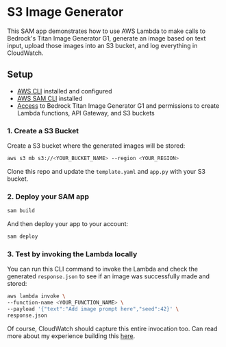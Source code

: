 # S3 Image Generator

This SAM app demonstrates how to use AWS Lambda to make calls to Bedrock's Titan Image Generator G1, generate an image based on text input, upload those images into an S3 bucket, and log everything in CloudWatch.

## Setup

- [AWS CLI](https://aws.amazon.com/cli/) installed and configured
- [AWS SAM CLI](https://docs.aws.amazon.com/serverless-application-model/latest/developerguide/install-sam-cli.html) installed
- [Access](https://docs.aws.amazon.com/bedrock/latest/userguide/model-access.html) to Bedrock Titan Image Generator G1 and permissions to create Lambda functions, API Gateway, and S3 buckets

### 1. Create a S3 Bucket

Create a S3 bucket where the generated images will be stored:

```bash
aws s3 mb s3://<YOUR_BUCKET_NAME> --region <YOUR_REGION>
```
Clone this repo and update the `template.yaml` and `app.py` with your S3 bucket.

### 2. Deploy your SAM app
```bash
sam build
```
And then deploy your app to your account:

```bash
sam deploy
```

### 3. Test by invoking the Lambda locally

You can run this CLI command to invoke the Lambda and check the generated `response.json` to see if an image was successfully made and stored:

``` bash
aws lambda invoke \
--function-name <YOUR_FUNCTION_NAME> \
--payload '{"text":"Add image prompt here","seed":42}' \
response.json
```

Of course, CloudWatch should capture this entire invocation too. Can read more about my experience building this [here](https://community.aws/content/2byFjF8W1HHkzgis1aJokbXAJ6t/generate-and-store-images-in).

